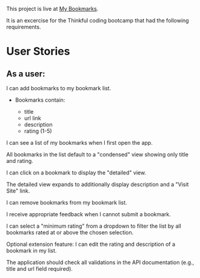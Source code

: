This project is live at [My Bookmarks](https://thinkful-ei-shark.github.io/wassem-rylan-bookmarks-app/).

It is an excercise for the Thinkful coding bootcamp that had the following requirements.

# User Stories

## As a user:

I can add bookmarks to my bookmark list. 

* Bookmarks contain:

    * title
    * url link
    * description
    * rating (1-5)

I can see a list of my bookmarks when I first open the app.

All bookmarks in the list default to a "condensed" view showing only title and rating.

I can click on a bookmark to display the "detailed" view.

The detailed view expands to additionally display description and a "Visit Site" link.

I can remove bookmarks from my bookmark list.

I receive appropriate feedback when I cannot submit a bookmark.

I can select a "minimum rating" from a dropdown to filter the list by all bookmarks rated at or above the chosen selection.

Optional extension feature: I can edit the rating and description of a bookmark in my list.

The application should check all validations in the API documentation (e.g., title and url field required).
